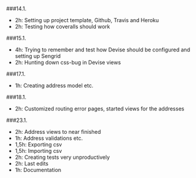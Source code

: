  ###14.1.
- 2h: Setting up project template, Github, Travis and Heroku
- 2h: Testing how coveralls should work

###15.1.
- 4h: Trying to remember and test how Devise should be configured and setting up Sengrid
- 2h: Hunting down css-bug in Devise views
 
###17.1.
- 1h: Creating address model etc.

###18.1.
- 2h: Customized routing error pages, started views for the addresses

###23.1.
- 2h: Address views to near finished
- 1h: Address validations etc.
- 1,5h: Exporting csv
- 1,5h: Importing csv
- 2h: Creating tests very unproductively
- 2h: Last edits
- 1h: Documentation
